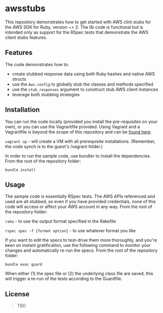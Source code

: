 # awsstubs

This repository demonstrates how to get started with AWS clint stubs for the AWS SDK for Ruby, version ~> 2. The lib code is functional but is intended only as support for the RSpec tests that demonstrate the AWS client stubs features.

## Features

The code demonstrates how to:

* create stubbed response data using both Ruby hashes and native AWS structs
* use the `Aws.config` to globally stub the classes and methods specified
* use the `stub_responses` argument to construct stub AWS client instances
* leverage both stubbing strategies

## Installation

You can run the code locally (provided you install the pre-requisites on your own), or you can use the Vagrantfile provided. Using Vagrant and a Vagrantfile is beyond the scope of this repository and can be [found here](https://www.vagrantup.com/docs/getting-started).

`vagrant up` - will create a VM with all prerequisite installations. (Remember, the code synch is to the guest's /vagrant folder.)

In order to run the sample code, use bundler to install the dependencies. From the root of the repository folder:

`bundle install`

## Usage

The sample code is essentially RSpec tests. The AWS APIs referenced and used are all stubbed, so even if you have provided credentials, none of this code will access or affect your AWS account in any way. From the root of the repository folder:

`rake` - to use the output format specified in the Rakefile

`rspec spec -f {format option}` - to use whatever format you like

If you want to edit the specs to test-drive them more thoroughly, and you're keen on instant gratification, use the following command to monitor your changes and automatically re-run the specs. From the root of the repository folder:

`bundle exec guard`

When either (1) the spec file or (2) the underlying class file are saved, this will trigger a re-run of the tests according to the Guardfile.

## License

>TBD
